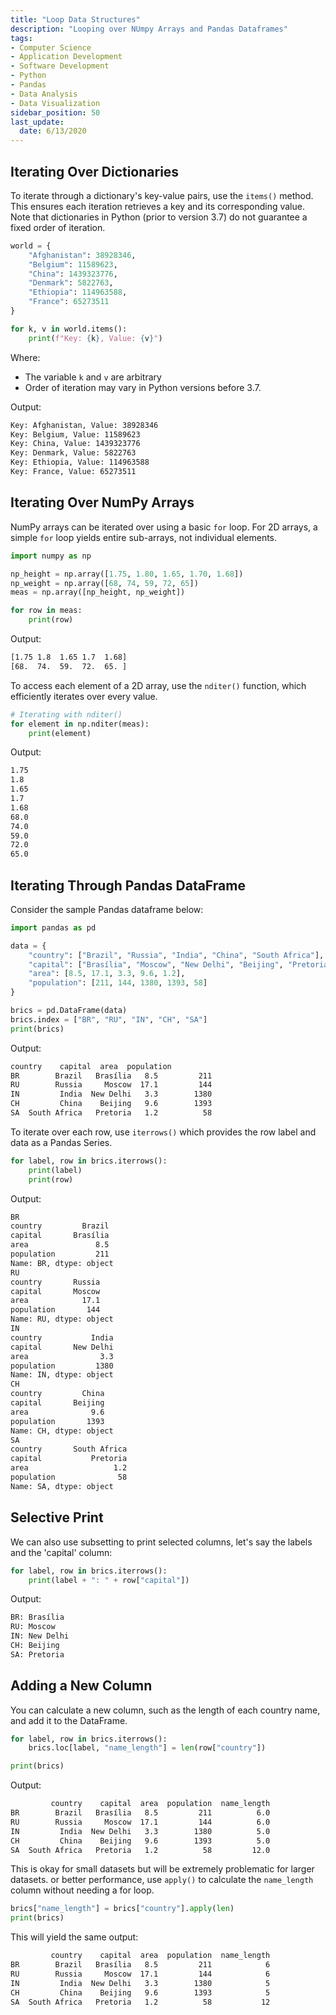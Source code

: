 ```yaml
---
title: "Loop Data Structures"
description: "Looping over NUmpy Arrays and Pandas Dataframes"
tags:
- Computer Science
- Application Development
- Software Development
- Python
- Pandas
- Data Analysis
- Data Visualization
sidebar_position: 50
last_update:
  date: 6/13/2020
---
```


## Iterating Over Dictionaries

To iterate through a dictionary's key-value pairs, use the `items()` method. This ensures each iteration retrieves a key and its corresponding value. Note that dictionaries in Python (prior to version 3.7) do not guarantee a fixed order of iteration.

```python
world = {
    "Afghanistan": 38928346,
    "Belgium": 11589623,
    "China": 1439323776,
    "Denmark": 5822763,
    "Ethiopia": 114963588,
    "France": 65273511
}

for k, v in world.items():
    print(f"Key: {k}, Value: {v}")

```

Where: 

- The variable `k` and `v` are arbitrary
- Order of iteration may vary in Python versions before 3.7.

Output:

```bash
Key: Afghanistan, Value: 38928346
Key: Belgium, Value: 11589623
Key: China, Value: 1439323776
Key: Denmark, Value: 5822763
Key: Ethiopia, Value: 114963588
Key: France, Value: 65273511
```

## Iterating Over NumPy Arrays

NumPy arrays can be iterated over using a basic `for` loop. For 2D arrays, a simple `for` loop yields entire sub-arrays, not individual elements.

```python
import numpy as np

np_height = np.array([1.75, 1.80, 1.65, 1.70, 1.68]) 
np_weight = np.array([68, 74, 59, 72, 65])           
meas = np.array([np_height, np_weight])

for row in meas:
    print(row)
```

Output:

```bash
[1.75 1.8  1.65 1.7  1.68]
[68.  74.  59.  72.  65. ]
```

To access each element of a 2D array, use the `nditer()` function, which efficiently iterates over every value.

```python
# Iterating with nditer()
for element in np.nditer(meas):
    print(element)
```

Output:

```bash
1.75
1.8
1.65
1.7
1.68
68.0
74.0
59.0
72.0
65.0
```


## Iterating Through Pandas DataFrame

Consider the sample Pandas dataframe below:

```python
import pandas as pd

data = {
    "country": ["Brazil", "Russia", "India", "China", "South Africa"],
    "capital": ["Brasília", "Moscow", "New Delhi", "Beijing", "Pretoria"],
    "area": [8.5, 17.1, 3.3, 9.6, 1.2],
    "population": [211, 144, 1380, 1393, 58]
}

brics = pd.DataFrame(data)
brics.index = ["BR", "RU", "IN", "CH", "SA"]
print(brics)
```

Output:

```bash
country    capital  area  population
BR        Brazil   Brasília   8.5         211
RU        Russia     Moscow  17.1         144
IN         India  New Delhi   3.3        1380
CH         China    Beijing   9.6        1393
SA  South Africa   Pretoria   1.2          58
```

To iterate over each row, use `iterrows()` which provides the row label and data as a Pandas Series.

```python
for label, row in brics.iterrows():
    print(label)
    print(row)
```

Output:

```bash
BR
country         Brazil
capital       Brasília
area               8.5
population         211
Name: BR, dtype: object
RU
country       Russia
capital       Moscow
area            17.1
population       144
Name: RU, dtype: object
IN
country           India
capital       New Delhi
area                3.3
population         1380
Name: IN, dtype: object
CH
country         China
capital       Beijing
area              9.6
population       1393
Name: CH, dtype: object
SA
country       South Africa
capital           Pretoria
area                   1.2
population              58
Name: SA, dtype: object
```

## Selective Print 

We can also use subsetting to print selected columns, let's say the labels and the  'capital' column:

```python
for label, row in brics.iterrows():
    print(label + ": " + row["capital"])
```

Output:

```python
BR: Brasília
RU: Moscow
IN: New Delhi
CH: Beijing
SA: Pretoria
```

## Adding a New Column 

You can calculate a new column, such as the length of each country name, and add it to the DataFrame.

```python
for label, row in brics.iterrows():
    brics.loc[label, "name_length"] = len(row["country"])

print(brics)
```

Output:

```bash
         country    capital  area  population  name_length
BR        Brazil   Brasília   8.5         211          6.0
RU        Russia     Moscow  17.1         144          6.0
IN         India  New Delhi   3.3        1380          5.0
CH         China    Beijing   9.6        1393          5.0
SA  South Africa   Pretoria   1.2          58         12.0
```

This is okay for small datasets but will be extremely problematic for larger datasets. or better performance, use `apply()` to calculate the `name_length` column without needing a for loop.

```python
brics["name_length"] = brics["country"].apply(len)
print(brics)
```

This will yield the same output:

```bash
         country    capital  area  population  name_length
BR        Brazil   Brasília   8.5         211            6
RU        Russia     Moscow  17.1         144            6
IN         India  New Delhi   3.3        1380            5
CH         China    Beijing   9.6        1393            5
SA  South Africa   Pretoria   1.2          58           12
```
